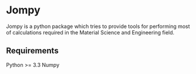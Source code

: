 Jompy
=====
Jompy is a python package which tries to provide tools for performing most of 
calculations required in the Material Science and Engineering field.

Requirements
------------
Python >= 3.3
Numpy